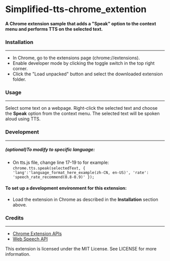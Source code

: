 # Simplified-tts-chrome_extention
#### A Chrome extension sample that adds a "Speak" option to the context menu and performs TTS on the selected text.

### Installation
-----------------
- In Chrome, go to the extensions page (chrome://extensions).
- Enable developer mode by clicking the toggle switch in the top right corner.
- Click the "Load unpacked" button and select the downloaded extension folder.

### Usage
---------
Select some text on a webpage.
Right-click the selected text and choose the __Speak__ option from the context menu.
The selected text will be spoken aloud using TTS.
### Development
-----------------
##### (optional)To modify to specific language:
- On tts.js file, change line 17-19 to for example:<br>`chrome.tts.speak(selectedText, {
        'lang':'language_format_here_example(zh-CN, en-US)',
        'rate': 'speech_rate_recommend(0.8-0.9)'
      });`

#### To set up a development environment for this extension:
- Load the extension in Chrome as described in the __Installation__ section above.

### Credits
------------
- [Chrome Extension APIs](https://developer.chrome.com/docs/extensions/reference/)
- [Web Speech API](https://developer.mozilla.org/en-US/docs/Web/API/Web_Speech_API)

This extension is licensed under the MIT License. See LICENSE for more information.
